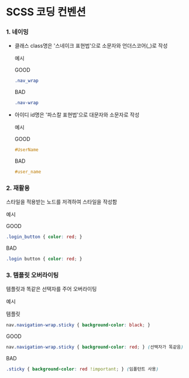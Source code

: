 ﻿# SCSS 코딩 컨벤션

### 1. 네이밍

+ 클래스
    class명은 '스네이크 표현법'으로 소문자와 언더스코어(_)로 작성

    예시

    GOOD
    ```scss
    .nav_wrap
    ```
    BAD
    ```scss
    .nav-wrap
    ```

+ 아이디
    id명은 '파스칼 표현법'으로 대문자와 소문자로 작성

    예시

    GOOD
    ```scss
    #UserName
    ```
    BAD
    ```scss
    #user_name
    ```

### 2. 재활용

스타일을 적용받는 노드를 저격하여 스타일을 작성함

예시

GOOD
```scss
.login_button { color: red; }
```
BAD
```scss
.login button { color: red; }
```
     
### 3. 템플릿 오버라이팅

템플릿과 똑같은 선택자를 주어 오버라이팅

예시

템플릿
```scss
nav.navigation-wrap.sticky { background-color: black; }
```

GOOD
```scss
nav.navigation-wrap.sticky { background-color: red; } (선택자가 똑같음)
```
BAD
```scss
.sticky { background-color: red !important; } (임폴턴트 사용)
```
